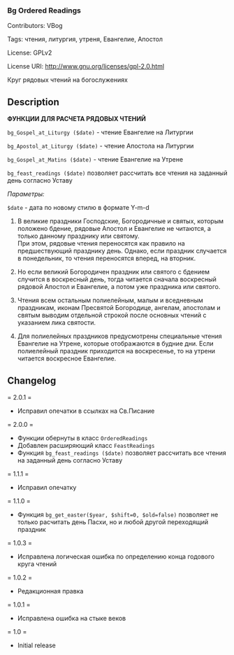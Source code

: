 ### Bg Ordered Readings  ###

Contributors: VBog

Tags: чтения, литургия, утреня, Евангелие, Апостол

License: GPLv2

License URI: http://www.gnu.org/licenses/gpl-2.0.html

Круг рядовых чтений на богослужениях


## Description ##

**ФУНКЦИИ ДЛЯ РАСЧЕТА РЯДОВЫХ ЧТЕНИЙ**

`bg_Gospel_at_Liturgy ($date)` 	- чтение Евангелие на Литургии

`bg_Apostol_at_Liturgy ($date)` - чтение Апостола на Литургии

`bg_Gospel_at_Matins ($date)` 	- чтение Евангелие на Утрене

`bg_feast_readings ($date)` позволяет рассчитать все чтения на заданный день согласно Уставу

*Параметры:*

`$date` - дата по новому стилю в формате Y-m-d

1. В великие праздники Господские, Богородичные и святых, которым положено бдение, 
рядовые Апостол и Евангелие не читаются, а только данному празднику или святому. 	
При этом, рядовые чтения переносятся как правило на предшествующий празднику день.
Однако, если праздник случается в понедельник, то чтения переносятся вперед, 
на вторник.

2. Но если великий Богородичен праздник или святого с бдением случится в воскресный день, 
тогда читается сначала воскресный рядовой Апостол и Евангелие, а потом уже праздника 
или святого.

3. Чтения всем остальным полиелейным, малым и вседневным праздникам, иконам Пресвятой 
Богородице, ангелам, апостолам и святым выводим отдельной строкой после основных чтений 
с указанием лика святости.

4. Для полиелейных праздников предусмотрены специальные чтения Евангелие на Утрене, 
которые отображаются в будние дни. Если полиелейный праздник приходится на воскресенье, 
то на утрени читается воскресное Евангелие. 
		


## Changelog ##

= 2.0.1 =
* Исправил опечатки в ссылках на Св.Писание

= 2.0.0 =
* Функции обернуты в класс `OrderedReadings`
* Добавлен расширяющий класс `FeastReadings`
* Функция `bg_feast_readings ($date)` позволяет рассчитать все чтения на заданный день согласно Уставу

= 1.1.1 =
* Исправил опечатку

= 1.1.0 =
* Функция `bg_get_easter($year, $shift=0, $old=false)` позволяет не только расчитать день Пасхи, но и любой другой переходящий праздник

= 1.0.3 =
* Исправлена логическая ошибка по определению конца годового круга чтений

= 1.0.2 =
* Редакционная правка

= 1.0.1 =
* Исправлена ошибка на стыке веков

= 1.0 =
* Initial release